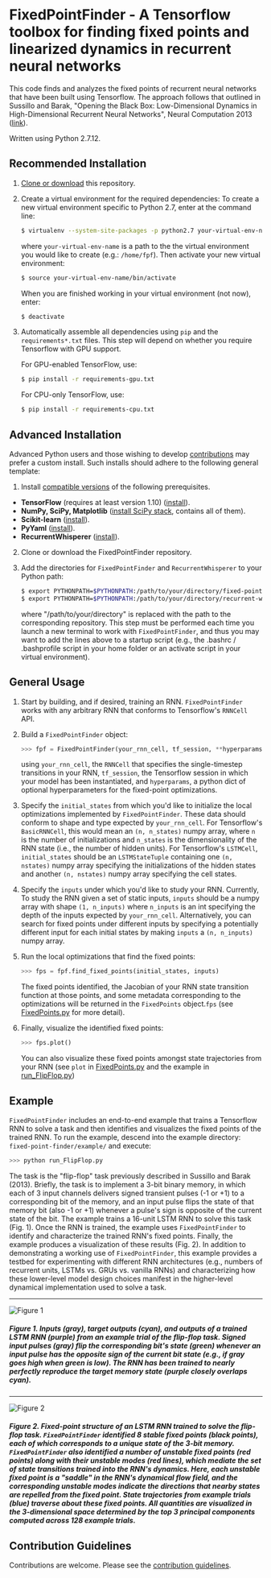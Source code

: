 # FixedPointFinder - A Tensorflow toolbox for finding fixed points and linearized dynamics in recurrent neural networks

This code finds and analyzes the fixed points of recurrent neural networks that have been built using Tensorflow. The approach follows that outlined in Sussillo and Barak, "Opening the Black Box: Low-Dimensional Dynamics in High-Dimensional Recurrent Neural Networks", Neural Computation 2013 ([link](https://doi.org/10.1162/NECO_a_00409)).

Written using Python 2.7.12.

## Recommended Installation

1. [Clone or download](https://help.github.com/articles/cloning-a-repository/) this repository.
2. Create a virtual environment for the required dependencies:
    To create a new virtual environment specific to Python 2.7, enter at the command line:
    ```bash
    $ virtualenv --system-site-packages -p python2.7 your-virtual-env-name
    ```
    where `your-virtual-env-name` is a path to the the virtual environment you would like to create (e.g.: `/home/fpf`). Then   activate your new virtual environment:
    ```bash
    $ source your-virtual-env-name/bin/activate
    ```
    When you are finished working in your virtual environment (not now), enter:
    ```bash
    $ deactivate
    ```
3. Automatically assemble all dependencies using `pip` and the `requirements*.txt` files. This step will depend on whether you require Tensorflow with GPU support.

    For GPU-enabled TensorFlow, use:

    ```bash
    $ pip install -r requirements-gpu.txt
    ```

    For CPU-only TensorFlow, use:

    ```bash
    $ pip install -r requirements-cpu.txt
    ```

## Advanced Installation

Advanced Python users and those wishing to develop [contributions](https://github.com/mattgolub/fixed-point-finder/blob/master/CONTRIBUTING.md) may prefer a custom install. Such installs should adhere to the following general template: 

1. Install [compatible versions](https://github.com/mattgolub/fixed-point-finder/blob/master/requirements-cpu.txt) of the following prerequisites.

* **TensorFlow** (requires at least version 1.10) ([install](https://www.tensorflow.org/install/)).
* **NumPy, SciPy, Matplotlib** ([install SciPy stack](https://www.scipy.org/install.html), contains all of them).
* **Scikit-learn** ([install](http://scikit-learn.org/)).
* **PyYaml** ([install](https://pyyaml.org/)).
* **RecurrentWhisperer** ([install](https://github.com/mattgolub/recurrent-whisperer/)).

2. Clone or download the FixedPointFinder repository.
4. Add the directories for ```FixedPointFinder``` and ```RecurrentWhisperer```  to your Python path:

    ```bash
    $ export PYTHONPATH=$PYTHONPATH:/path/to/your/directory/fixed-point-finder/
    $ export PYTHONPATH=$PYTHONPATH:/path/to/your/directory/recurrent-whisperer/
    ```
        
    where "/path/to/your/directory" is replaced with the path to the corresponding repository. This step must be performed each time you launch a new terminal to work with ```FixedPointFinder```, and thus you may want to add the lines above to a startup script (e.g., the .bashrc / .bashprofile script in your home folder or an activate script in your virtual environment).

## General Usage

1. Start by building, and if desired, training an RNN. ```FixedPointFinder``` works with any arbitrary RNN that conforms to Tensorflow's `RNNCell` API.
2. Build a ```FixedPointFinder``` object:
    ```python
    >>> fpf = FixedPointFinder(your_rnn_cell, tf_session, **hyperparams)
    ```
    using `your_rnn_cell`, the `RNNCell` that specifies the single-timestep transitions in your RNN, `tf_session`, the Tensorflow session in which your model has been instantiated, and `hyperparams`, a python dict of optional hyperparameters for the fixed-point optimizations.
  
3. Specify the `initial_states` from which you'd like to initialize the local optimizations implemented by ```FixedPointFinder```. These data should conform to shape and type expected by `your_rnn_cell`. For Tensorflow's `BasicRNNCell`, this would mean an `(n, n_states)` numpy array, where `n` is the number of initializations and `n_states` is the dimensionality of the RNN state (i.e., the number of hidden units). For Tensorflow's `LSTMCell`, `initial_states` should be an  `LSTMStateTuple` containing one `(n, nstates)` numpy array specifying the initializations of the hidden states and another `(n, nstates)` numpy array specifying the cell states.

4. Specify the `inputs` under which you'd like to study your RNN. Currently, To study the RNN given a set of static inputs, `inputs` should be a numpy array with shape `(1, n_inputs)` where `n_inputs` is an int specifying the depth of the inputs expected by `your_rnn_cell`. Alternatively, you can search for fixed points under different inputs by specifying a potentially different input for each initial states by making `inputs` a `(n, n_inputs)` numpy array.

5. Run the local optimizations that find the fixed points:
    ```python
    >>> fps = fpf.find_fixed_points(initial_states, inputs)
    ```
    The fixed points identified, the Jacobian of your RNN state transition function at those points, and some metadata corresponding to the optimizations will be returned in the `FixedPoints` object.`fps` (see [FixedPoints.py](https://github.com/mattgolub/fixed-point-finder/blob/master/FixedPoints.py) for more detail).

6. Finally, visualize the identified fixed points:
    ```python
    >>> fps.plot()
    ```
    You can also visualize these fixed points amongst state trajectories from your RNN (see `plot` in [FixedPoints.py](https://github.com/mattgolub/fixed-point-finder/blob/master/FixedPoints.py) and the example in [run_FlipFlop.py](https://github.com/mattgolub/fixed-point-finder/blob/master/example/run_FlipFlop.py))

## Example

``FixedPointFinder`` includes an end-to-end example that trains a Tensorflow RNN to solve a task and then identifies and visualizes the fixed points of the trained RNN. To run the example, descend into the example directory: `fixed-point-finder/example/` and execute:

```bash
>>> python run_FlipFlop.py
```

The task is the "flip-flop" task previously described in Sussillo and Barak (2013). Briefly, the task is to implement a 3-bit binary memory, in which each of 3 input channels delivers signed transient pulses (-1 or +1) to a corresponding bit of the memory, and an input pulse flips the state of that memory bit (also -1 or +1) whenever a pulse's sign is opposite of the current state of the bit. The example trains a 16-unit LSTM RNN to solve this task (Fig. 1). Once the RNN is trained, the example uses ``FixedPointFinder`` to identify and characterize the trained RNN's fixed points. Finally, the example produces a visualization of these results (Fig. 2). In addition to demonstrating a working use of ``FixedPointFinder``, this example provides a testbed for experimenting with different RNN architectures (e.g., numbers of recurrent units, LSTMs vs. GRUs vs. vanilla RNNs) and characterizing how these lower-level model design choices manifest in the higher-level dynamical implementation used to solve a task.

---
![Figure 1](paper/task_example.png)

##### Figure 1. Inputs (gray), target outputs (cyan), and outputs of a trained LSTM RNN (purple) from an example trial of the flip-flop task. Signed input pulses (gray) flip the corresponding bit's state (green) whenever an input pulse has the opposite sign of the current bit state (e.g., if gray goes high when green is low). The RNN has been trained to nearly perfectly reproduce the target memory state (purple closely overlaps cyan).
---
![Figure 2](paper/fixed_points.png)

##### Figure 2. Fixed-point structure of an LSTM RNN trained to solve the flip-flop task. ``FixedPointFinder`` identified 8 stable fixed points (black points), each of which corresponds to a unique state of the 3-bit memory. ``FixedPointFinder`` also identified a number of unstable fixed points (red points) along with their unstable modes (red lines), which mediate the set of state transitions trained into the RNN's dynamics. Here, each unstable fixed point is a "saddle" in the RNN's dynamical flow field, and the corresponding unstable modes indicate the directions that nearby states are repelled from the fixed point. State trajectories from example trials (blue) traverse about these fixed points. All quantities are visualized in the 3-dimensional space determined by the top 3 principal components computed across 128 example trials.

## Contribution Guidelines

Contributions are welcome. Please see the [contribution guidelines](https://github.com/mattgolub/fixed-point-finder/blob/master/CONTRIBUTING.md).
